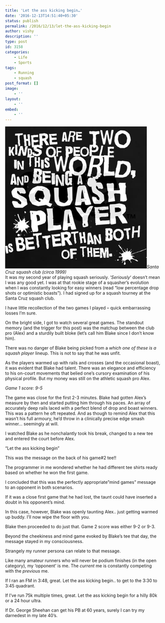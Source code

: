 ```yaml
---
title: 'Let the ass kicking begin…'
date: '2016-12-13T14:51:40+05:30'
status: publish
permalink: /2016/12/13/let-the-ass-kicking-begin
author: vishy
description: ''
type: post
id: 3158
categories: 
    - Life
    - Sports
tags:
    - Running
    - squash
post_format: []
image:
    - ''
layout:
    - ''
embed:
    - ''
---
```

*[![squash_player_quote](../../../../uploads/2016/04/squash_player_quote.jpg)](http://www.ulaar.com/?attachment_id=3361)Santa Cruz squash club (circa 1999)*  
It was my second year of playing squash seriously. ‘*Seriously*‘ doesn’t mean I was any good yet. I was at that rookie stage of a squasher’s evolution when I was constantly looking for easy winners (read “low percentage drop shots or optimistic boasts”). I had signed up for a squash tourney at the Santa Cruz squash club.

I have little recollection of the two games I played – quick embarrassing losses I’m sure.

On the bright side, I got to watch several great games. The standout memory (and the trigger for this post) was the matchup between the club pro (Alex) and a sturdily built bloke (let’s call him Blake since I don’t know him).

There was no danger of Blake being picked from a *which one of these is a squash player* lineup. This is not to say that he was unfit.

As the players warmed up with rails and crosses (and the occasional boast), it was evident that Blake had talent. There was an elegance and efficiency to his on-court movements that belied one’s cursory examination of his physical profile. But my money was still on the athletic squash pro Alex.

*Game 1 score: 9-5*

The game was close for the first 2-3 minutes. Blake had gotten Alex’s measure by then and started putting him through his paces. An array of accurately deep rails laced with a perfect blend of drop and boast winners. This was a pattern he oft repeated. And as though to remind Alex that this wasn’t his full armoury, he’d throw in a clinically precise edge smash winner… seemingly at will.

I watched Blake as he nonchalantly took his break, changed to a new tee and entered the court before Alex.

“Let the ass kicking begin”

This was the message on the back of his game#2 tee!!

The programmer in me wondered whether he had different tee shirts ready based on whether he won the first game.

I concluded that this was the perfectly appropriate”mind games” message to an opponent in both scenarios.

If it was a close first game that he had lost, the taunt could have inserted a doubt in his opponent’s mind.

In this case, however, Blake was openly taunting Alex.. just getting warmed up buddy. I’ll now wipe the floor with you.

Blake then proceeded to do just that. Game 2 score was either 9-2 or 9-3.

Beyond the cheekiness and mind game evoked by Blake’s tee that day, the message stayed in my consciousness.

Strangely my runner persona can relate to that message.

Like many amateur runners who will never be podium finishes (in the open category), my ‘opponent’ is me. The *current* me is constantly competing with the *previous* me.

If I ran an FM in 3:48, great. Let the ass kicking begin.. to get to the 3:30 to 3:45 quadrant.

If I’ve run 75k multiple times, great. Let the ass kicking begin for a hilly 80k or a 24 hour ultra.

If Dr. George Sheehan can get his PB at 60 years, surely I can try my darnedest in my late 40’s.